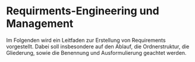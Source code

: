 # Requirments-Engineering und Management

Im Folgenden wird ein Leitfaden zur Erstellung von Requirements vorgestellt. 
Dabei soll insbesondere auf den Ablauf, die Ordnerstruktur, die Gliederung, sowie die Benennung und Ausformulierung geachtet werden.